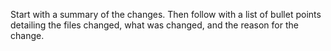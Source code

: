 Start with a summary of the changes. Then follow with a list of bullet points detailing the files changed, what was changed, and the reason for the change.